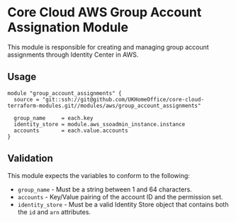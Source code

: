 # Core Cloud AWS Group Account Assignation Module

This module is responsible for creating and managing group account assignments through Identity Center in AWS.

## Usage

```hcl
module "group_account_assignments" {
  source = "git::ssh://git@github.com/UKHomeOffice/core-cloud-terraform-modules.git//modules/aws/group_account_assignments"

  group_name     = each.key
  identity_store = module.aws_ssoadmin_instance.instance
  accounts       = each.value.accounts
}
```

## Validation

This module expects the variables to conform to the following:
- `group_name` - Must be a string between 1 and 64 characters.
- `accounts` - Key/Value pairing of the account ID and the permission set.
- `identity_store` - Must be a valid Identity Store object that contains both the `id` and `arn` attributes.
